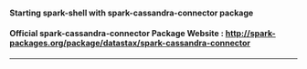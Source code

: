 #### Starting spark-shell with spark-cassandra-connector package

#### Official spark-cassandra-connector Package Website : http://spark-packages.org/package/datastax/spark-cassandra-connector

---

